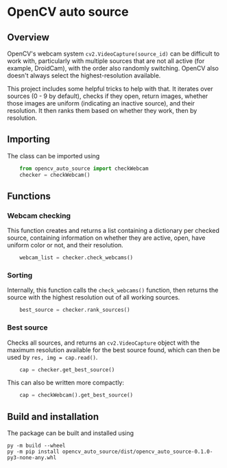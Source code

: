 # OpenCV auto source 

## Overview 

OpenCV's webcam system `cv2.VideoCapture(source_id)` can be difficult to work with, particularly with multiple sources that are not all active (for example, DroidCam), with the order also randomly switching. OpenCV also doesn't always select the highest-resolution available. 

This project includes some helpful tricks to help with that. It iterates over sources (0 - 9 by default), checks if they open, return images, whether those images are uniform (indicating an inactive source), and their resolution. It then ranks them based on whether they work, then by resolution. 

## Importing 

The class can be imported using 

```python
    from opencv_auto_source import checkWebcam
    checker = checkWebcam() 
```

## Functions 

### Webcam checking

This function creates and returns a list containing a dictionary per checked source, containing information on whether they are active, open, have uniform color or not, and their resolution. 

```python
    webcam_list = checker.check_webcams() 
```

### Sorting

Internally, this function calls the ```check_webcams()``` function, then returns the source with the highest resolution out of all working sources. 

```python
    best_source = checker.rank_sources() 
```

### Best source 

Checks all sources, and returns an ```cv2.VideoCapture``` object with the maximum resolution available for the best source found, which can then be used by ```res, img = cap.read()```. 

```python
    cap = checker.get_best_source() 
```

This can also be written more compactly: 

```python
    cap = checkWebcam().get_best_source() 
```

## Build and installation 

The package can be built and installed using 

    py -m build --wheel
    py -m pip install opencv_auto_source/dist/opencv_auto_source-0.1.0-py3-none-any.whl
